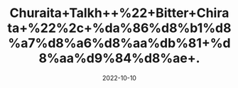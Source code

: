 ---
title: 'Churaita+Talkh++%22+Bitter+Chirata+%22%2c+%da%86%d8%b1%d8%a7%d8%a6%d8%aa%db%81+%d8%aa%d9%84%d8%ae+.'
date: '2022-10-10' 
metatag: '' 
inventory: '0' 
draft: false 
# meta description 
shortDescripton: 'Chirata+is+one+such+bitter+herb+that+is+blessed+with+a+quarry+of+health+benefits.+From+being+used+for%ef%bf%bdtreating+flu+and+feverish+conditions%2c+aiding+in+weight+loss%2c+preventing+infections%2c+promoting+digestion%2c+and+relieving+liver+anomalies%2c+it+does+it+all.'
description: 'Herb'
longdescription: ''
featured: True
# product Price
price: '120.0'
# Product Short Description
shortDescription: 'Chirata+is+one+such+bitter+herb+that+is+blessed+with+a+quarry+of+health+benefits.+From+being+used+for%ef%bf%bdtreating+flu+and+feverish+conditions%2c+aiding+in+weight+loss%2c+preventing+infections%2c+promoting+digestion%2c+and+relieving+liver+anomalies%2c+it+does+it+all.'
productID: '044F5760-1627-ED11-9968-005056B3A416'
type: 'products'
category: 'Herb' 
thumnailproduct: 'https://eraconnect.blob.core.windows.net/product-images/aminsaddiquidawakhana/044F5760-1627-ED11-9968-005056B3A416.webp' 
images:
  - image: 'https://eraconnect.blob.core.windows.net/product-images/aminsaddiquidawakhana/044F5760-1627-ED11-9968-005056B3A416.webp'  
Variants:
---